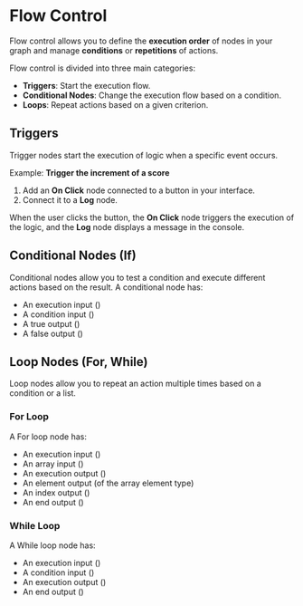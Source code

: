 <script setup lang="ts">
import {LogicType} from "@luna-park/logicnodes";
</script>

# Flow Control

Flow control allows you to define the **execution order** of nodes in your graph and manage **conditions** or **repetitions** of actions.

Flow control is divided into three main categories:
- **Triggers**: Start the execution flow.
- **Conditional Nodes**: Change the execution flow based on a condition.
- **Loops**: Repeat actions based on a given criterion.

## Triggers

Trigger nodes start the execution of logic when a specific event occurs.

Example: **Trigger the increment of a score**

1. Add an **On Click** node connected to a button in your interface.
2. Connect it to a **Log** node.

When the user clicks the button, the **On Click** node triggers the execution of the logic, and the **Log** node displays a message in the console.

## Conditional Nodes (If)

Conditional nodes allow you to test a condition and execute different actions based on the result.
A conditional node has:
- An execution input (<DSchemaType :schema="LogicType.exec()" />)
- A condition input (<DSchemaType :schema="LogicType.boolean()" />)
- A true output (<DSchemaType :schema="LogicType.exec()" />)
- A false output (<DSchemaType :schema="LogicType.exec()" />)

## Loop Nodes (For, While)

Loop nodes allow you to repeat an action multiple times based on a condition or a list.

### For Loop

A For loop node has:
- An execution input (<DSchemaType :schema="LogicType.exec()" />)
- An array input (<DSchemaType :schema="LogicType.array(LogicType.unknown())" />)
- An execution output (<DSchemaType :schema="LogicType.exec()" />)
- An element output (of the array element type)
- An index output (<DSchemaType :schema="LogicType.number()" />)
- An end output (<DSchemaType :schema="LogicType.exec()" />)

### While Loop

A While loop node has:
- An execution input (<DSchemaType :schema="LogicType.exec()" />)
- A condition input (<DSchemaType :schema="LogicType.boolean()" />)
- An execution output (<DSchemaType :schema="LogicType.exec()" />)
- An end output (<DSchemaType :schema="LogicType.exec()" />)

